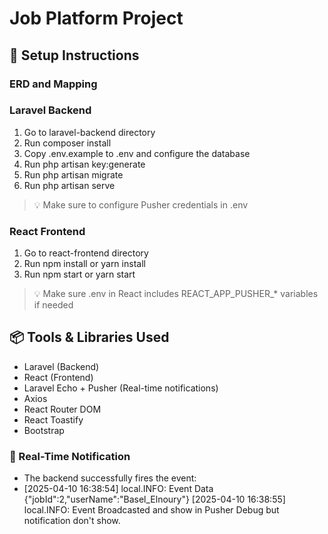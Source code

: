 # Job Platform Project

## 🔧 Setup Instructions

### ERD and Mapping

### Laravel Backend

1. Go to laravel-backend directory
2. Run composer install
3. Copy .env.example to .env and configure the database
4. Run php artisan key:generate
5. Run php artisan migrate
6. Run php artisan serve

> 💡 Make sure to configure Pusher credentials in .env

### React Frontend

1. Go to react-frontend directory
2. Run npm install or yarn install
3. Run npm start or yarn start

> 💡 Make sure .env in React includes REACT_APP_PUSHER_* variables if needed

## 📦 Tools & Libraries Used

- Laravel (Backend)
- React (Frontend)
- Laravel Echo + Pusher (Real-time notifications)
- Axios
- React Router DOM
- React Toastify
- Bootstrap

### 🔔 Real-Time Notification

- The backend successfully fires the event:
- [2025-04-10 16:38:54] local.INFO: Event Data {"jobId":2,"userName":"Basel_Elnoury"} 
  [2025-04-10 16:38:55] local.INFO: Event Broadcasted
  and show in Pusher Debug but notification don't show.
